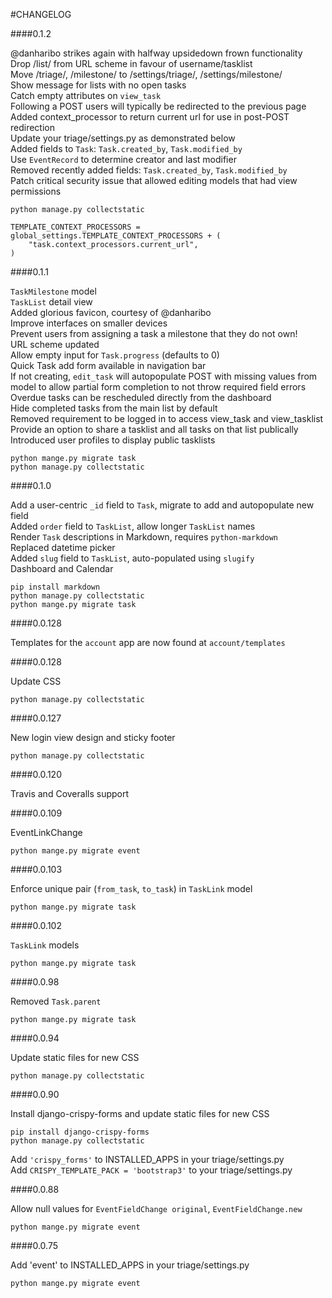 #CHANGELOG

####0.1.2

@danharibo strikes again with halfway upsidedown frown functionality  
Drop /list/ from URL scheme in favour of username/tasklist  
Move /triage/, /milestone/ to /settings/triage/, /settings/milestone/  
Show message for lists with no open tasks  
Catch empty attributes on `view_task`  
Following a POST users will typically be redirected to the previous page  
Added context_processor to return current url for use in post-POST redirection  
Update your triage/settings.py as demonstrated below  
Added fields to `Task`: `Task.created_by`, `Task.modified_by`  
Use `EventRecord` to determine creator and last modifier  
Removed recently added fields: `Task.created_by`, `Task.modified_by`  
Patch critical security issue that allowed editing models that had view permissions  

    python manage.py collectstatic

    TEMPLATE_CONTEXT_PROCESSORS = global_settings.TEMPLATE_CONTEXT_PROCESSORS + (
        "task.context_processors.current_url",
    )

####0.1.1

`TaskMilestone` model  
`TaskList` detail view  
Added glorious favicon, courtesy of @danharibo  
Improve interfaces on smaller devices  
Prevent users from assigning a task a milestone that they do not own!  
URL scheme updated  
Allow empty input for `Task.progress` (defaults to 0)  
Quick Task add form available in navigation bar  
If not creating, `edit_task` will autopopulate POST with missing values from model to allow partial form completion to not throw required field errors  
Overdue tasks can be rescheduled directly from the dashboard  
Hide completed tasks from the main list by default  
Removed requirement to be logged in to access view_task and view_tasklist  
Provide an option to share a tasklist and all tasks on that list publically  
Introduced user profiles to display public tasklists  


    python mange.py migrate task
    python manage.py collectstatic

####0.1.0

Add a user-centric `_id` field to `Task`, migrate to add and autopopulate new field  
Added `order` field to `TaskList`, allow longer `TaskList` names  
Render `Task` descriptions in Markdown, requires `python-markdown`  
Replaced datetime picker  
Added `slug` field to `TaskList`, auto-populated using `slugify`  
Dashboard and Calendar

    pip install markdown
    python manage.py collectstatic
    python mange.py migrate task

####0.0.128

Templates for the `account` app are now found at `account/templates`  

####0.0.128

Update CSS

    python manage.py collectstatic

####0.0.127

New login view design and sticky footer

    python manage.py collectstatic

####0.0.120

Travis and Coveralls support

####0.0.109

EventLinkChange

    python mange.py migrate event

####0.0.103

Enforce unique pair (`from_task`, `to_task`) in `TaskLink` model

    python mange.py migrate task

####0.0.102

`TaskLink` models

    python mange.py migrate task

####0.0.98

Removed `Task.parent`

    python mange.py migrate task

####0.0.94

Update static files for new CSS

    python manage.py collectstatic

####0.0.90

Install django-crispy-forms and update static files for new CSS

    pip install django-crispy-forms
    python manage.py collectstatic

Add `'crispy_forms'` to INSTALLED_APPS in your triage/settings.py  
Add `CRISPY_TEMPLATE_PACK = 'bootstrap3'` to your triage/settings.py

####0.0.88

Allow null values for `EventFieldChange original`, `EventFieldChange.new`

    python mange.py migrate event

####0.0.75

Add 'event' to INSTALLED_APPS in your triage/settings.py

    python mange.py migrate event
